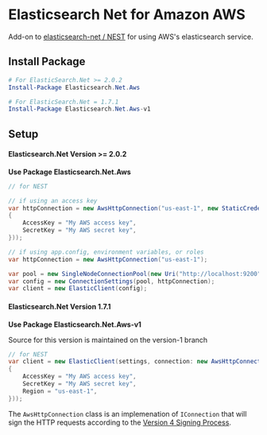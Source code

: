 # Elasticsearch Net for Amazon AWS

Add-on to [elasticsearch-net / NEST](https://github.com/elastic/elasticsearch-net) for using AWS's elasticsearch service.

## Install Package
```PowerShell
# For ElasticSearch.Net >= 2.0.2
Install-Package Elasticsearch.Net.Aws

# For ElasticSearch.Net = 1.7.1
Install-Package Elasticsearch.Net.Aws-v1
```

## Setup

#### Elasticsearch.Net Version >= 2.0.2

**Use Package Elasticsearch.Net.Aws**

```csharp
// for NEST

// if using an access key
var httpConnection = new AwsHttpConnection("us-east-1", new StaticCredentialsProvider(new AwsCredentials
{
	AccessKey = "My AWS access key",
	SecretKey = "My AWS secret key",
}));

// if using app.config, environment variables, or roles
var httpConnection = new AwsHttpConnection("us-east-1");

var pool = new SingleNodeConnectionPool(new Uri("http://localhost:9200"));
var config = new ConnectionSettings(pool, httpConnection);
var client = new ElasticClient(config);
```

#### Elasticsearch.Net Version 1.7.1

**Use Package Elasticsearch.Net.Aws-v1**

Source for this version is maintained on the version-1 branch

```csharp
// for NEST
var client = new ElasticClient(settings, connection: new AwsHttpConnection(settings, new AwsSettings
{
	AccessKey = "My AWS access key",
	SecretKey = "My AWS secret key",
	Region = "us-east-1",
}));
```

The `AwsHttpConnection` class is an implemenation of `IConnection` that will sign the HTTP requests according to the [Version 4 Signing Process](http://docs.aws.amazon.com/general/latest/gr/signature-version-4.html).
